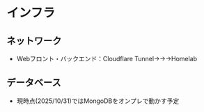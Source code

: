 # インフラ
## ネットワーク
- Webフロント・バックエンド：Cloudflare Tunnel→→→Homelab
## データベース
- 現時点(2025/10/31)ではMongoDBをオンプレで動かす予定